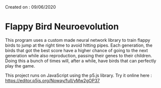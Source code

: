 Created on : 09/06/2020

# Flappy Bird Neuroevolution

This program uses a custom made neural network library to train flappy birds to jump at the right time to avoid hitting pipes.
Each generation, the birds that got the best score have a higher chance of going to the next generation while also reproduction, passing their genes to their children.
Doing this a bunch of times will, after a while, have birds that can perfectly play the game.

This project runs on JavaScript using the p5.js library.
Try it online here : https://editor.p5js.org/Noway/full/yMw2gOP37
